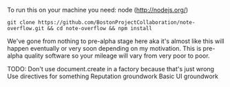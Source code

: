 To run this on your machine you need:
  node (http://nodejs.org/)


`git clone https://github.com/BostonProjectCollaboration/note-overflow.git && cd note-overflow && npm install`

We've gone from nothing to pre-alpha stage here aka it's almost like this will happen eventually or very soon depending on my motivation. This is pre-alpha quality software so your mileage will vary from very poor to poor.

TODO:
  Don't use document.create in a factory because that's just wrong
  Use directives for something
  Reputation groundwork
  Basic UI groundwork
  
  

